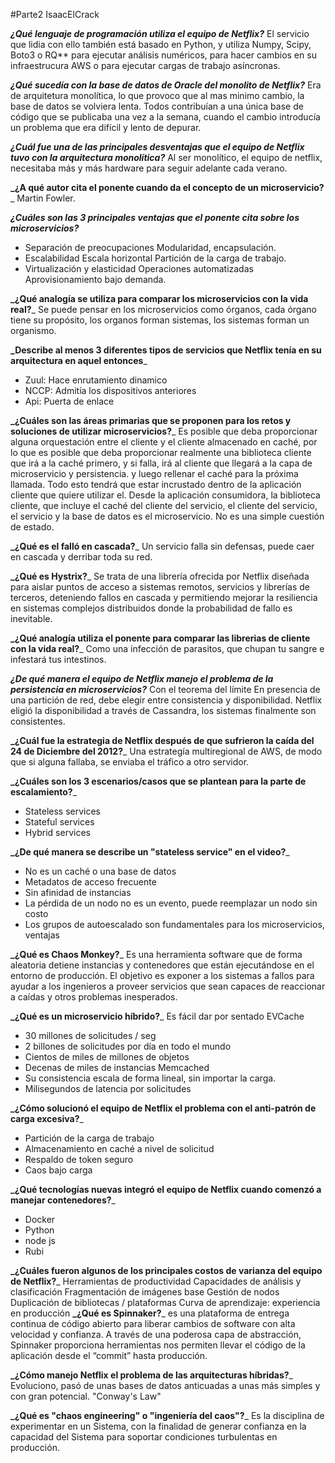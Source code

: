 #Parte2 IsaacElCrack

**_¿Qué lenguaje de programación utiliza el equipo de Netflix?_**
 El servicio que lidia con ello también está basado en Python, y utiliza Numpy, Scipy, Boto3 o RQ** para ejecutar análisis numéricos, para hacer cambios en su infraestrucura AWS o para ejecutar cargas de trabajo asíncronas.

**_¿Qué sucedía con la base de datos de Oracle del monolito de Netflix?_**
Era de arquitetura monolítica, lo que provoco que al mas minimo cambio, la base de datos se volviera lenta. Todos contribuían a una única base de código que se publicaba una vez a la semana, cuando el cambio introducía un problema que era difícil y lento de depurar.

**_¿Cuál fue una de las principales desventajas que el equipo de Netflix tuvo con la arquitectura monolítica?_**
Al ser monolítico, el equipo de netflix, necesitaba más y más hardware para seguir adelante cada verano.

**_¿A qué autor cita el ponente cuando da el concepto de un microservicio?**_
Martin Fowler.

**_¿Cuáles son las 3 principales ventajas que el ponente cita sobre los microservicios?_**
- Separación de preocupaciones Modularidad, encapsulación.
- Escalabilidad Escala horizontal Partición de la carga de trabajo. 
- Virtualización y elasticidad Operaciones automatizadas Aprovisionamiento bajo demanda.

**_¿Qué analogía se utiliza para comparar los microservicios con la vida real?**_ 
Se puede pensar en los microservicios como órganos, cada órgano tiene su propósito, los organos forman sistemas, los sistemas forman un organismo.

**_Describe al menos 3 diferentes tipos de servicios que Netflix tenía en su arquitectura en aquel entonces**_
- Zuul: Hace enrutamiento dinamico
- NCCP: Admitía los dispositivos anteriores
- Api: Puerta de enlace

**_¿Cuáles son las áreas primarias que se proponen para los retos y soluciones de utilizar microservicios?**_
Es posible que deba proporcionar alguna orquestación entre el cliente y el cliente almacenado en caché, por lo que es posible que deba proporcionar realmente una biblioteca cliente que irá a la caché primero, y si falla, irá al cliente que llegará a la capa de microservicio y persistencia. y luego rellenar el caché para la próxima llamada. Todo esto tendrá que estar incrustado dentro de la aplicación cliente que quiere utilizar el. Desde la aplicación consumidora, la biblioteca cliente, que incluye el caché del cliente del servicio, el cliente del servicio, el servicio y la base de datos es el microservicio. No es una simple cuestión de estado.

**_¿Qué es el falló en cascada?**_
Un servicio falla sin defensas, puede caer en cascada y derribar toda su red.

**_¿Qué es Hystrix?**_
Se trata de una librería ofrecida por Netflix diseñada para aislar puntos de acceso a sistemas remotos, servicios y librerías de terceros, deteniendo fallos en cascada y permitiendo mejorar la resiliencia en sistemas complejos distribuidos donde la probabilidad de fallo es inevitable.

**_¿Qué analogía utiliza el ponente para comparar las librerias de cliente con la vida real?**_
Como una infección de parasitos, que chupan tu sangre e infestará tus intestinos.

**_¿De qué manera el equipo de Netflix manejo el problema de la persistencia en microservicios?_** 
Con el teorema del límite
En presencia de una partición de red, debe elegir entre consistencia y disponibilidad. Netflix eligió la disponibilidad a través de Cassandra, los sistemas finalmente son consistentes.

**_¿Cuál fue la estrategia de Netflix después de que sufrieron la caída del 24 de Diciembre del 2012?**_
Una estrategía multiregional de AWS, de modo que si alguna fallaba, se enviaba el tráfico a otro servidor.

**_¿Cuáles son los 3 escenarios/casos que se plantean para la parte de escalamiento?**_
- Stateless services
- Stateful services
- Hybrid services

**_¿De qué manera se describe un "stateless service" en el video?**_
- No es un caché o una base de datos
- Metadatos de acceso frecuente
- Sin afinidad de instancias
- La pérdida de un nodo no es un evento, puede reemplazar un nodo sin costo
- Los grupos de autoescalado son fundamentales para los microservicios, ventajas

**_¿Qué es Chaos Monkey?**_
Es una herramienta software que de forma aleatoria detiene instancias y contenedores que están ejecutándose en el entorno de producción. El objetivo es exponer a los sistemas a fallos para ayudar a los ingenieros a proveer servicios que sean capaces de reaccionar a caídas y otros problemas inesperados.

**_¿Qué es un microservicio híbrido?**_
Es fácil dar por sentado EVCache
- 30 millones de solicitudes / seg
- 2 billones de solicitudes por día en todo el mundo
- Cientos de miles de millones de objetos
- Decenas de miles de instancias Memcached
- Su consistencia escala de forma lineal, sin importar la carga. 
- Milisegundos de latencia por solicitudes

**_¿Cómo solucionó el equipo de Netflix el problema con el anti-patrón de carga excesiva?**_
- Partición de la carga de trabajo 
- Almacenamiento en caché a nivel de solicitud
- Respaldo de token seguro 
- Caos bajo carga

**_¿Qué tecnologías nuevas integró el equipo de Netflix cuando comenzó a manejar contenedores?**_
- Docker
- Python
- node js
- Rubi

**_¿Cuáles fueron algunos de los principales costos de varianza del equipo de Netflix?**_
Herramientas de productividad 
Capacidades de análisis y clasificación Fragmentación de imágenes base 
Gestión de nodos 
Duplicación de bibliotecas / plataformas 
Curva de aprendizaje: experiencia en producción
**_¿Qué es Spinnaker?**_
es una plataforma de entrega continua de código abierto para liberar cambios de software con alta velocidad y confianza. A través de una poderosa capa de abstracción, Spinnaker proporciona herramientas nos permiten llevar el código de la aplicación desde el “commit” hasta producción.

**_¿Cómo manejo Netflix el problema de las arquitecturas híbridas?**_
Evoluciono, pasó de unas bases de datos anticuadas a unas más simples y con gran potencial. "Conway's Law"

**_¿Qué es "chaos engineering" o "ingeniería del caos"?**_
Es la disciplina de experimentar en un Sistema, con la finalidad de generar confianza en la capacidad del Sistema para soportar condiciones turbulentas en producción.